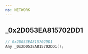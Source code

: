 ```yaml
---
ns: NETWORK
---
```

## _0x2D053EA815702DD1

```c
// 0x2D053EA815702DD1
Any _0x2D053EA815702DD1();
```

